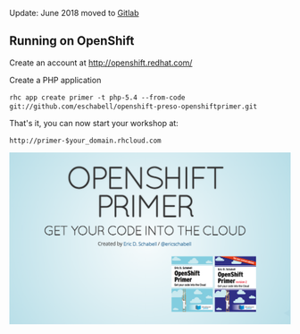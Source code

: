 Update: June 2018 moved to [Gitlab](https://gitlab.com/eschabell/presentation-openshift-primer)


Running on OpenShift
--------------------

Create an account at http://openshift.redhat.com/

Create a PHP application

    rhc app create primer -t php-5.4 --from-code git://github.com/eschabell/openshift-preso-openshiftprimer.git

That's it, you can now start your workshop at:

    http://primer-$your_domain.rhcloud.com

![Cover Slide](https://raw.githubusercontent.com/eschabell/presentation-openshift-primer/master/cover.png)
